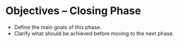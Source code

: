 # Objectives – Closing Phase

- Define the main goals of this phase.
- Clarify what should be achieved before moving to the next phase.